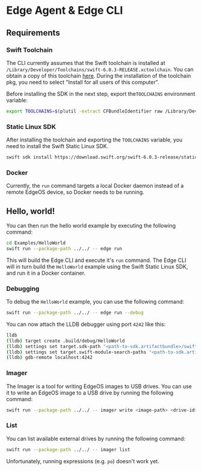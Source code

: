 # Edge Agent & Edge CLI

## Requirements

### Swift Toolchain

The CLI currently assumes that the Swift toolchain is installed at `/Library/Developer/Toolchains/swift-6.0.3-RELEASE.xctoolchain`. You can obtain a copy of this toolchain [here](https://download.swift.org/swift-6.0.3-release/xcode/swift-6.0.3-RELEASE/swift-6.0.3-RELEASE-osx.pkg). During the installation of the toolchain pkg, you need to select "Install for all users of this computer".

Before installing the SDK in the next step, export the`TOOLCHAINS` environment variable:

```sh
export TOOLCHAINS=$(plutil -extract CFBundleIdentifier raw /Library/Developer/Toolchains/swift-6.0.3-RELEASE.xctoolchain/Info.plist)
```

### Static Linux SDK

After installing the toolchain and exporting the `TOOLCHAINS` variable, you need to install the Swift Static Linux SDK.

```sh
swift sdk install https://download.swift.org/swift-6.0.3-release/static-sdk/swift-6.0.3-RELEASE/swift-6.0.3-RELEASE_static-linux-0.0.1.artifactbundle.tar.gz --checksum 67f765e0030e661a7450f7e4877cfe008db4f57f177d5a08a6e26fd661cdd0bd
```

### Docker

Currently, the `run` command targets a local Docker daemon instead of a remote EdgeOS device, so Docker needs to be running.

## Hello, world!

You can then run the hello world example by executing the following command:

```sh
cd Examples/HelloWorld
swift run --package-path ../../ -- edge run
```

This will build the Edge CLI and execute it's `run` command. The Edge CLI will in turn build the
`HelloWorld` example using the Swift Static Linux SDK, and run it in a Docker container.

### Debugging

To debug the `HelloWorld` example, you can use the following command:

```sh
swift run --package-path ../../ -- edge run --debug
```

You can now attach the LLDB debugger using port `4242` like this:

```sh
lldb
(lldb) target create .build/debug/HelloWorld
(lldb) settings set target.sdk-path "<path-to-sdk.artifactbundle>/swift-6.0.3-RELEASE_static-linux-0.0.1/swift-linux-musl/musl-1.2.5.sdk/aarch64"
(lldb) settings set target.swift-module-search-paths "<path-to-sdk.artifactbundle>/swift-6.0.3-RELEASE_static-linux-0.0.1/swift-linux-musl/musl-1.2.5.sdk/aarch64/usr/lib/swift_static/linux-static"
(lldb) gdb-remote localhost:4242
```

### Imager

The Imager is a tool for writing EdgeOS images to USB drives. You can use it to write an EdgeOS image to a USB drive by running the following command:

```sh
swift run --package-path ../../ -- imager write <image-path> <drive-id>
```

### List

You can list available external drives by running the following command:

```sh
swift run --package-path ../../ -- imager list
```

Unfortunately, running expressions (e.g. `po`) doesn't work yet.
